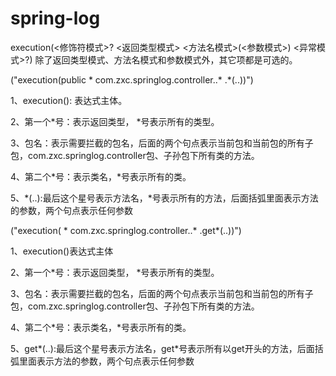 # spring-log

execution(<修饰符模式>? <返回类型模式> <方法名模式>(<参数模式>) <异常模式>?) 除了返回类型模式、方法名模式和参数模式外，其它项都是可选的。

("execution(public * com.zxc.springlog.controller..* .*(..))")

1、execution(): 表达式主体。

2、第一个*号：表示返回类型， *号表示所有的类型。

3、包名：表示需要拦截的包名，后面的两个句点表示当前包和当前包的所有子包，com.zxc.springlog.controller包、子孙包下所有类的方法。

4、第二个*号：表示类名，*号表示所有的类。

5、*(..):最后这个星号表示方法名，*号表示所有的方法，后面括弧里面表示方法的参数，两个句点表示任何参数

("execution( * com.zxc.springlog.controller..* .get*(..))")

1、execution()表达式主体

2、第一个*号：表示返回类型， *号表示所有的类型。

3、包名：表示需要拦截的包名，后面的两个句点表示当前包和当前包的所有子包，com.zxc.springlog.controller包、子孙包下所有类的方法。

4、第二个*号：表示类名，*号表示所有的类。

5、get*(..):最后这个星号表示方法名，get*号表示所有以get开头的方法，后面括弧里面表示方法的参数，两个句点表示任何参数
